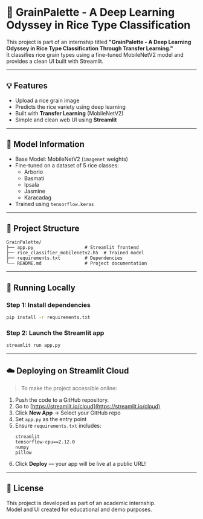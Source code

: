# 🌾 GrainPalette - A Deep Learning Odyssey in Rice Type Classification

This project is part of an internship titled **"GrainPalette - A Deep Learning Odyssey in Rice Type Classification Through Transfer Learning."**  
It classifies rice grain types using a fine-tuned MobileNetV2 model and provides a clean UI built with Streamlit.

---

## 💡 Features

- Upload a rice grain image
- Predicts the rice variety using deep learning
- Built with **Transfer Learning** (MobileNetV2)
- Simple and clean web UI using **Streamlit**

---

## 🧠 Model Information

- Base Model: MobileNetV2 (`imagenet` weights)
- Fine-tuned on a dataset of 5 rice classes:
  - Arborio
  - Basmati
  - Ipsala
  - Jasmine
  - Karacadag
- Trained using `tensorflow.keras`

---

## 📂 Project Structure

```
GrainPalette/
├── app.py                   # Streamlit frontend
├── rice_classifier_mobilenetv2.h5  # Trained model
├── requirements.txt         # Dependencies
└── README.md                # Project documentation
```

---

## 🔧 Running Locally

### Step 1: Install dependencies

```bash
pip install -r requirements.txt
```

### Step 2: Launch the Streamlit app

```bash
streamlit run app.py
```

---

## ☁️ Deploying on Streamlit Cloud

> To make the project accessible online:

1. Push the code to a GitHub repository.
2. Go to [https://streamlit.io/cloud](https://streamlit.io/cloud)
3. Click **New App** → Select your GitHub repo
4. Set `app.py` as the entry point
5. Ensure `requirements.txt` includes:
   ```
   streamlit
   tensorflow-cpu==2.12.0
   numpy
   pillow
   ```
6. Click **Deploy** — your app will be live at a public URL!

---

## 📜 License

This project is developed as part of an academic internship.  
Model and UI created for educational and demo purposes.
